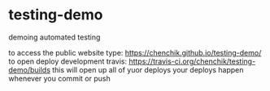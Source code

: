 # testing-demo
demoing automated testing


to access the public website type: https://chenchik.github.io/testing-demo/
to open deploy development travis: https://travis-ci.org/chenchik/testing-demo/builds
  this will open up all of yuor deploys
  your deploys happen whenever you commit or push
